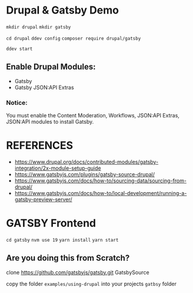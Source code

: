 # Drupal & Gatsby Demo

`mkdir drupal`
`mkdir gatsby`

`cd drupal`
`ddev config`
`composer require drupal/gatsby`

`ddev start`

## Enable Drupal Modules:
* Gatsby
* Gatsby JSON:API Extras
### Notice:
  You must enable the Content Moderation, Workflows, JSON:API Extras, JSON:API modules to install Gatsby.


# REFERENCES
* https://www.drupal.org/docs/contributed-modules/gatsby-integration/2x-module-setup-guide
* https://www.gatsbyjs.com/plugins/gatsby-source-drupal/
* https://www.gatsbyjs.com/docs/how-to/sourcing-data/sourcing-from-drupal/
* https://www.gatsbyjs.com/docs/how-to/local-development/running-a-gatsby-preview-server/

# GATSBY Frontend
`cd gatsby`
`nvm use 19`
`yarn install`
`yarn start`


## Are you doing this from Scratch?

clone https://github.com/gatsbyjs/gatsby.git GatsbySource

copy the folder `examples/using-drupal` into your projects `gatbsy` folder
